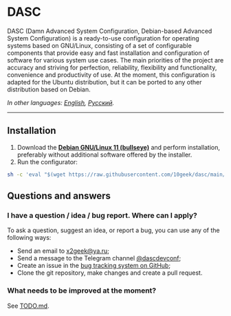 # DASC

DASC (Damn Advanced System Configuration, Debian-based Advanced System Configuration) is a ready-to-use configuration for operating systems based on GNU/Linux, consisting of a set of configurable components that provide easy and fast installation and configuration of software for various system use cases. The main priorities of the project are accuracy and striving for perfection, reliability, flexibility and functionality, convenience and productivity of use. At the moment, this configuration is adapted for the Ubuntu distribution, but it can be ported to any other distribution based on Debian.

*In other languages: [English](README.md), [Русский](README.ru.md).*

---

## Installation

1. Download the **[Debian GNU/Linux 11 (bullseye)](https://www.debian.org/releases/bullseye/debian-installer/)** and perform installation, preferably without additional software offered by the installer.
2. Run the configurator:
```sh
sh -c 'eval "$(wget https://raw.githubusercontent.com/10geek/dasc/main/common/files/usr/local/bin/dasc-install -O-)"' dasc-install
```


## Questions and answers

### I have a question / idea / bug report. Where can I apply?

To ask a question, suggest an idea, or report a bug, you can use any of the following ways:

- Send an email to x2geek@ya.ru;
- Send a message to the Telegram channel [@dascdevconf](https://t.me/dascdevconf);
- Create an issue in the [bug tracking system on GitHub](https://github.com/10geek/dasc/issues);
- Clone the git repository, make changes and create a pull request.


### What needs to be improved at the moment?

See [TODO.md](TODO.md).
